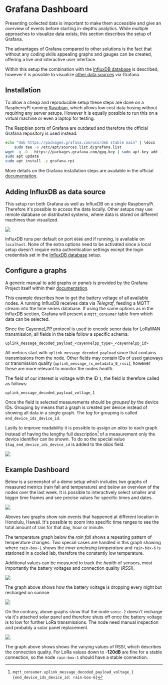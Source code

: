 # Grafana Dashboard

Presenting collected data is important to make them accessible and give an
overview of events before starting in-depths analytics. While multiple
approaches to visualize data exists, this section describes the setup of
Grafana.

The advantages of Grafana compared to other solutions is the fact that without
any coding skills appealing graphs and gauges can be created, offering a live
and interactive user interface.

Within this setup the combination with the [InfluxDB database](influxdb.md) is
described, however it is possible to visualize [other data sources][datasources]
via Grafana.

[datasources]: https://grafana.com/docs/grafana/latest/datasources/

## Installation

To allow a cheap and reproducible setup these steps are done on a RaspberryPi
running [Raspbian], which allows low cost data hosing without requiring any
server setups. However it is equally possible to run this on a virtual machine
or even a laptop for testing.

The Raspbian ports of Grafana are outdated and therefore the official
Grafana repository is used instead:

```bash
echo "deb https://packages.grafana.com/oss/deb stable main" | \docs
	sudo tee -a /etc/apt/sources.list.d/grafana.list 
wget -q -O - https://packages.grafana.com/gpg.key | sudo apt-key add -
sudo apt update
sudo apt install -y grafana-rpi
```

More details on the Grafana installation steps are available in the official
[documentation][grafana-debian].

## Adding InfluxDB as data source

This setup run both Grafana as well as InfluxDB on a single RaspberryPi.
Therefore it's possible to access the data locally. Other setups may use remote
database on distributed systems, where data is stored on different machines than
visualized.

![](/img/grafana_datasource.png)

InfluxDB runs per default on port `8086` and if running, is available on
`localhost`. None of the extra options need to be activated since a local setup
doesn't require extra authentication settings except the login credentials set
in the [InfluxDB database](influxdb.md) setup.


## Configure a graphs

A generic manual to add graphs or *panels* is provided by the Grafana Project
itself within their [documentation][panel].

This example describes how to get the battery voltage of all available nodes.
A running InfluxDB receives data via *Telegraf*, feeding a MQTT stream into the
time series database. If using the same options as in the InfluxDB section,
Grafana will present a `mqtt_consumer` table from which data can be selected.

Since the [CayenneLPP](/resources/cayennelpp) protocol is used to encode senor
data for LoRaWAN transmission, all fields in the table follow a specific schema:

```
uplink_message_decoded_payload_<cayennelpp_type>_<cayennelpp_id>
```

All metrics start with `uplink_message_decoded_payload` since that contains
transmissions from the node. Other fields may contain IDs of used gateways or
transmission quality (`uplink_message_rx_metadata_0_rssi`), however these are
more relevant to monitor the nodes *health*.

The field of our interest is voltage with the ID `1`, the field is therefore
called as follows:

```
uplink_message_decoded_payload_voltage_1
```

Once the field is selected measurements should be *grouped by* the device IDs.
Grouping by means that a graph is created per device instead of showing all data
in a single graph. The *tag* for grouping is called `end_device_ids_device_id`.

Lastly to improve readability it is possible to assign an *alias* to each graph.
Instead of having the lengthy full description[^1] of a measurement only the
device identifier can be shown. To do so the special value
`$tag_end_device_ids_device_id` is added to the *alias* field.

![](/img/grafana_add_voltage.png)

[^1]: `mqtt_consumer.uplink_message_decoded_payload_voltage_1 {end_device_ids_device_id: rain-box-6}`


[panel]: https://grafana.com/docs/grafana/latest/panels/add-a-panel/

## Example Dashboard

Below is a screenshot of a demo setup which includes two graphs of measured
metrics (rain fall and temperature) and below an overview of the nodes over the
last week. It is possible to interactively select smaller and bigger time frames
and see precise values for specific times and dates.

![](/img/grafana_rain_temperature.png)

Aboves two graphs show rain events that happened at different location in
Honolulu, Hawaii. It's possible to zoom into specific time ranges to see the
total amount of rain for that day, hour or minute.

The temperature graph below the *rain fall* shows a repeating pattern of
temperature changes. Two special cases are handled in this graph showing where
`rain-box-1` shows the *inner enclosing temperature* and `rain-box-6` is
stationed in a cooled lab, therefore the constantly low temperature.

Additional values can be measured to track the *health* of sensors, most
importantly the battery voltages and connection quality (*RSSI*).

![](/img/grafana_voltage.png)


The graph above shows how the battery voltage is dropping every night but
recharged on sunrise.

![](/img/grafana_voltage_low.png)

On the contrary, above graphs show that the node `sonic-2` doesn't recharge via
it's attached solar panel and therefore shuts off once the battery voltage is to
low for further LoRa transmissions. The node need manual inspection and
probably a solar panel replacement.

![](/img/grafana_rssi.png)

The graph above shows shows the varying values of RSSI, which describes the
connection quality. For LoRa values down to **-120dB** are fine for a stable
connection, so the node `rain-box-1` should have a stable connection.

[raspbian]: https://www.raspberrypi.org/downloads/raspbian/
[grafana-debian]: https://grafana.com/docs/grafana/latest/installation/debian/
